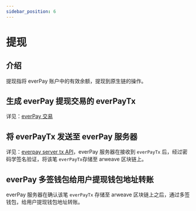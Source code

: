 ```yaml
---
sidebar_position: 6
---
```

# 提现

## 介绍
提现指将 everPay 账户中的有效余额，提现到原生链的操作。

## 生成 everPay 提现交易的 everPayTx
详见：[everPay 交易](./everpay-tx)

## 将 everPayTx 发送至 everPay 服务器
详见：[everpay server tx API](../server-api/operation-api/tx)，everPay 服务器在接收到 `everPayTx` 后，经过密码学签名验证，将该笔 `everPayTx`存储至 arweave 区块链上。

## everPay 多签钱包给用户提现钱包地址转账
everPay 服务器在确认该笔 `everPayTx` 存储至 arweave 区块链上之后，通过多签钱包，给用户提现钱包地址转账。